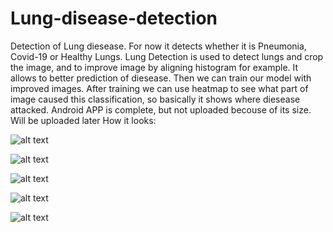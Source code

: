 # Lung-disease-detection
Detection of Lung diesease. For now it detects whether it is Pneumonia, Covid-19 or Healthy Lungs.
Lung Detection is used to detect lungs and crop the image, and to improve image by aligning histogram for example. It allows to better prediction of diesease.
Then we can train our model with improved images. After training we can use heatmap to see what part of image caused this classification, so basically it shows where diesease attacked.
Android APP is complete, but not uploaded becouse of its size. Will be uploaded later
How it looks:  

![alt text](https://github.com/Suarez94/Lung-disease-detection/blob/master/3.png)  

![alt text](https://github.com/Suarez94/Lung-disease-detection/blob/master/4.png)    

![alt text](https://github.com/Suarez94/Lung-disease-detection/blob/master/5.png)  

![alt text](https://github.com/Suarez94/Lung-disease-detection/blob/master/6.png) 

![alt text](https://github.com/Suarez94/Lung-disease-detection/blob/master/7.png)  
